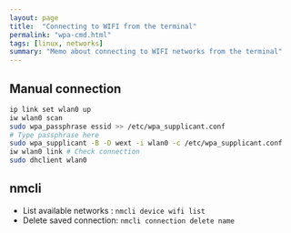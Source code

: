 ```yaml
---
layout: page
title:  "Connecting to WIFI from the terminal"
permalink: "wpa-cmd.html"
tags: [linux, networks]
summary: "Memo about connecting to WIFI networks from the terminal"
---
```


## Manual connection
```bash
ip link set wlan0 up
iw wlan0 scan
sudo wpa_passphrase essid >> /etc/wpa_supplicant.conf
# Type passphrase here
sudo wpa_supplicant -B -D wext -i wlan0 -c /etc/wpa_supplicant.conf
iw wlan0 link # Check connection
sudo dhclient wlan0
```

## nmcli
* List available networks : `nmcli device wifi list`
* Delete saved connection: `nmcli connection delete name`
